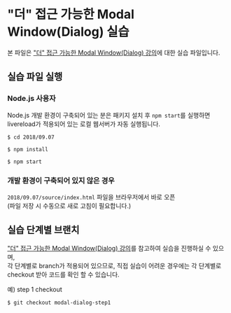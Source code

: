 # "더" 접근 가능한 Modal Window(Dialog) 실습

본 파일은 ["더" 접근 가능한 Modal Window(Dialog) 강의](https://mulder21c.github.io/modal-dialog)에 대한 실습 파일입니다.

## 실습 파일 실행

### Node.js 사용자

Node.js 개발 환경이 구축되어 있는 분은 패키지 설치 후 `npm start`를 실행하면 livereload가 적용되어 있는 
로컬 웹서버가 자동 실행됩니다.

```
$ cd 2018/09.07

$ npm install

$ npm start
```

### 개발 환경이 구축되어 있지 않은 경우

`2018/09.07/source/index.html` 파일을 브라우저에서 바로 오픈  
(파일 저장 시 수동으로 새로 고침이 필요합니다.)

## 실습 단계별 브랜치

["더" 접근 가능한 Modal Window(Dialog) 강의](https://mulder21c.github.io/modal-dialog)를 참고하여 실습을 진행하실 수 있으며,  
각 단계별로 branch가 적용되어 있으므로, 직접 실습이 어려운 경우에는 각 단계별로 checkout 받아 코드를 확인 할 수 
있습니다.

예) step 1 checkout
```
$ git checkout modal-dialog-step1
```